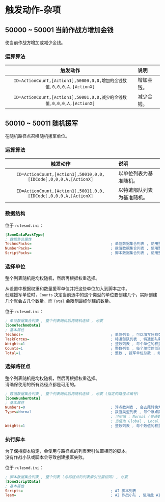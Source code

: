 # 触发动作-杂项

## 50000 ~ 50001 当前作战方增加金钱

使当前作战方增加或减少金钱。

### 运算算法

|触发动作|说明|
|:-:|:-|
|`ID=ActionCount,[Action1],50000,0,0,增加的金钱数值,0,0,0,A,[ActionX]`|增加金钱。|
|`ID=ActionCount,[Action1],50001,0,0,减少的金钱数值,0,0,0,A,[ActionX]`|减少金钱。|



## 50010 ~ 50011 随机援军

在随机路径点召唤随机援军单位。

### 运算算法

|触发动作|说明|
|:-:|:-|
|`ID=ActionCount,[Action1],50010,0,0,[IDCode],0,0,0,A,[ActionX]`|以单位列表为基准随机。|
|`ID=ActionCount,[Action1],50011,0,0,[IDCode],0,0,0,A,[ActionX]`|以特遣部队列表为基准随机。|

### 数据结构

位于 `rulesmd.ini`：

```ini
[SomeDataPackType]
; 数据集合属性
TechnoPacks=                                    ; 单位数据集合列表 , 使用整个列表
NumberPacks=                                    ; 数值数据集合列表 , 使用整个列表
ScriptPacks=                                    ; 脚本数据集合列表 , 使用整个列表
```

### 选择单位

整个列表随机是均权随机，然后再根据权重选择。

从设置中根据权重和数量援军单位并把这些单位加入到脚本之中。  
创建援军单位时，`Counts` 决定当前选中的这个类型的单位要创建几个，实际创建几个就会占几个数量，而 `Total` 会限制最终创建的数量。

位于 `rulesmd.ini`：

```ini
; 单位数据集合列表 , 整个列表随机后再随机选择 , 必要
[SomeTechnoData]
; 基本属性
Technos=                                        ; 单位列表 , 可以填写任意类型的单位 , 虽然可以使用建筑援军 , 但是请确保不会重叠 , 逻辑本身不会检测重叠 , 50010 使用此列表
TaskForces=                                     ; 特遣部队列表 , 特遣部队需要注册 , 50011 使用此列表
Weights=1                                       ; 整数列表 , 每个单位的权重 , 小于 1 视为 1 处理 , 默认值是 1
Counts=1                                        ; 整数列表 , 每个单位的创建数量 , 如果使用特遣部队则表示使用几套特遣部队中的单位 , 小于 1 视为 1 处理 , 默认值是 1 , 单位 : 个
Total=1                                         ; 整数 , 援军单位总数 , 如果使用特遣部队则表示使用特遣部队的总套数 , 小于 1 视为 1 处理 , 默认值是 1 , 单位 : 个
```

### 选择路径点

整个列表随机是均权随机，然后再根据权重选择。  
请确保使用的所有路径点都是可用的。

```ini
; 数值数据集合列表 , 整个列表随机后再随机选择 , 必要 (指定的路径点编号)
[SomeNumberData]
; 基本属性
Numbers=0                                       ; 浮点数列表 , 会去尾转换为整数 , 默认值是 0
Types=Normal                                    ; 数值类型列表 , 每个浮点数的具体类型 , 默认值是 Normal (不区分大小写)
                                                ; 可用值 : Normal (普通数值) , Global (全局变量) , Local (局部变量) , House (指定的作战方局部变量)
                                                ; 当值为 Global , Local , House 时 , Numbers 中对应的数值会作为索引 (去尾转为整数) 来取出相应的变量的值 , 变量不存在时取出它们的默认值 0
Weights=1                                       ; 整数列表 , 每个数值的权重 , 小于 1 视为 1 处理 , 默认值是 1
```

### 执行脚本

为了保持脚本稳定，会使用与路径点的列表索引位置相同的脚本。  
没有作战小队或脚本会导致创建援军失败。

位于 `rulesmd.ini`：

```ini
; 脚本数据集合列表 , 整个列表 (与路径点的列表索引位置相同) , 必要
[SomeScriptData]
; 基本属性
Scripts=                                        ; AI 脚本列表
Team=                                           ; AI 作战小队 , 使用此 AI 作战小队为援军单位创建一个新的作战小队
```